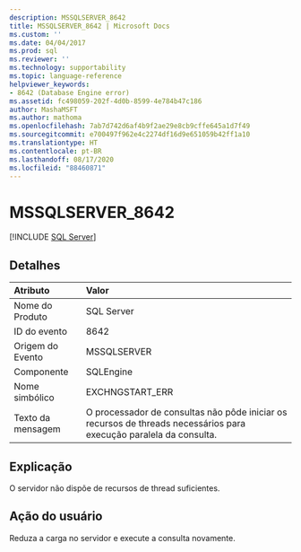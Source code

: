 ```yaml
---
description: MSSQLSERVER_8642
title: MSSQLSERVER_8642 | Microsoft Docs
ms.custom: ''
ms.date: 04/04/2017
ms.prod: sql
ms.reviewer: ''
ms.technology: supportability
ms.topic: language-reference
helpviewer_keywords:
- 8642 (Database Engine error)
ms.assetid: fc498059-202f-4d0b-8599-4e784b47c186
author: MashaMSFT
ms.author: mathoma
ms.openlocfilehash: 7ab7d742d6af4b9f2ae29e8cb9cffe645a1d7f49
ms.sourcegitcommit: e700497f962e4c2274df16d9e651059b42ff1a10
ms.translationtype: HT
ms.contentlocale: pt-BR
ms.lasthandoff: 08/17/2020
ms.locfileid: "88460871"
---
```

# <a name="mssqlserver_8642"></a>MSSQLSERVER_8642
 [!INCLUDE [SQL Server](../../includes/applies-to-version/sqlserver.md)]
  
## <a name="details"></a>Detalhes  
  
| Atributo | Valor |  
| :-------- | :---- |  
|Nome do Produto|SQL Server|  
|ID do evento|8642|  
|Origem do Evento|MSSQLSERVER|  
|Componente|SQLEngine|  
|Nome simbólico|EXCHNGSTART_ERR|  
|Texto da mensagem|O processador de consultas não pôde iniciar os recursos de threads necessários para execução paralela da consulta.|  
  
## <a name="explanation"></a>Explicação  
O servidor não dispõe de recursos de thread suficientes.  
  
## <a name="user-action"></a>Ação do usuário  
Reduza a carga no servidor e execute a consulta novamente.  
  
